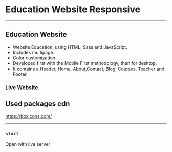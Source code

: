 # Education Website Responsive

<hr/>

## Education Website

- Website Education, using HTML, Sass and JavaScript.
- Includes multipage.
- Color customization.
- Developed first with the Mobile First methodology, then for desktop.
- It contains a Header, Home, About,Contact, Blog, Courses, Teacher and Footer.

### [Live Website](https://lawyer-website-onepage.netlify.app/)

## Used packages cdn

https://boxicons.com/ <br>

<hr/>

### `start`

Open with live server
